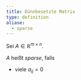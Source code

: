 ```yaml
---
title: Dünnbesetzte Matrix
type: definition
aliase:
  - sparse
---
```


Sei $A \in \mathbb{R}^{m \times n}$.

$A$ heißt *sparse*, falls
- viele $a_{ij} = 0$